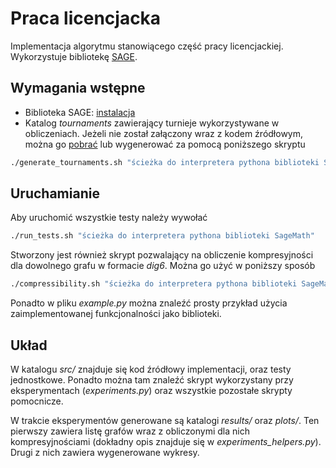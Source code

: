 # Praca licencjacka

Implementacja algorytmu stanowiącego część pracy licencjackiej. 
Wykorzystuje bibliotekę [SAGE](http://doc.sagemath.org/html/en/index.html).

## Wymagania wstępne
- Biblioteka SAGE: [instalacja](https://doc.sagemath.org/html/en/installation/index.html)
- Katalog *tournaments* zawierający turnieje wykorzystywane w obliczeniach. Jeżeli nie został załączony wraz z kodem źródłowym, można go [pobrać](https://drive.google.com/drive/folders/1Ps4IXg8G11cDnriiiM0vPeOMaGugExiD?usp=sharing) lub wygenerować za pomocą poniższego skryptu
```bash
./generate_tournaments.sh "ścieżka do interpretera pythona biblioteki SageMath"
```


## Uruchamianie
Aby uruchomić wszystkie testy należy wywołać
```bash
./run_tests.sh "ścieżka do interpretera pythona biblioteki SageMath"
```

Stworzony jest również skrypt pozwalający na obliczenie kompresyjności dla dowolnego grafu w formacie *dig6*.
Można go użyć w poniższy sposób

```bash
./compressibility.sh "ścieżka do interpretera pythona biblioteki SageMath" "graf w formacie *dig6*" "górne ograniczenie na kompresyjność (opcjonalne, domyślnie=10)"
```

Ponadto w pliku *example.py* można znaleźć prosty przykład użycia zaimplementowanej funkcjonalności jako biblioteki.


## Układ
W katalogu *src/* znajduje się kod źródłowy implementacji, oraz testy jednostkowe. Ponadto można tam znaleźć skrypt wykorzystany przy eksperymentach (*experiments.py*) oraz wszystkie pozostałe skrypty pomocnicze.

W trakcie eksperymentów generowane są katalogi *results/* oraz *plots/*. Ten pierwszy zawiera listę grafów wraz z obliczonymi dla nich kompresyjnościami (dokładny opis znajduje się w *experiments_helpers.py*). 
Drugi z nich zawiera wygenerowane wykresy.